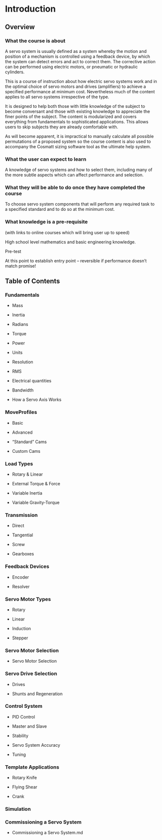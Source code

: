 # Introduction

## Overview

### What the course is about

A servo system is usually defined as a system whereby the motion and position of a mechanism is controlled using a feedback device, by which the system can detect errors and act to correct them. The corrective action can be performed using electric motors, or pneumatic or hydraulic cylinders.

This is a course of instruction about how electric servo systems work and in the optimal choice of servo motors and drives (amplifiers) to achieve a specified performance at minimum cost. Nevertheless much of the content applies to all servo systems irrespective of the type.

It is designed to help both those with little knowledge of the subject to become conversant and those with existing knowledge to appreciate the finer points of the subject. The content is modularized and covers everything from fundamentals to sophisticated applications. This allows users to skip subjects they are already comfortable with.

As will become apparent, it is impractical to manually calculate all possible permutations of a proposed system so the course content is also used to accompany the Cosmatt sizing software tool as the ultimate help system.

### What the user can expect to learn

A knowledge of servo systems and how to select them, including many of the more subtle aspects which can affect performance and selection.

### What they will be able to do once they have completed the course

To choose servo system components that will perform any required task to a specified standard and to do so at the minimum cost.

### What knowledge is a pre-requisite 

(with links to online courses which will bring user up to speed)

High school level mathematics and basic engineering knowledge.

Pre-test

At this point to establish entry point – reversible if performance doesn’t match promise\!

## Table of Contents

### Fundamentals

  - Mass

  - Inertia

  - Radians

  - Torque

  - Power

  - Units

  - Resolution

  - RMS

  - Electrical quantities

  - Bandwidth

  - How a Servo Axis Works

### MoveProfiles

  - Basic

  - Advanced

  - “Standard” Cams

  - Custom Cams

### Load Types

  - Rotary & Linear

  - External Torque & Force

  - Variable Inertia

  - Variable Gravity-Torque

### Transmission

  - Direct

  - Tangential

  - Screw

  - Gearboxes

### Feedback Devices

  - Encoder

  - Resolver

### Servo Motor Types

  - Rotary

  - Linear

  - Induction

  - Stepper

### Servo Motor Selection

  - Servo Motor Selection

### Servo Drive Selection

  - Drives

  - Shunts and Regeneration

### Control System

  - PID Control

  - Master and Slave

  - Stability

  - Servo System Accuracy

  - Tuning

### Template Applications

  - Rotary Knife

  - Flying Shear

  - Crank

### Simulation

### Commissioning a Servo System

  - Commissioning a Servo System.md

